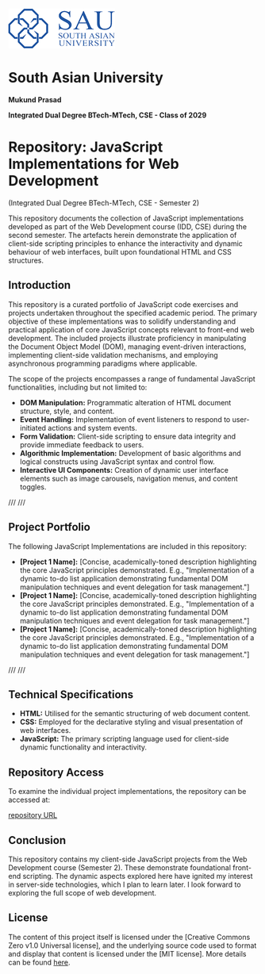 ![sau-white-logo](media/sau-white-logo.png)
# South Asian University

**Mukund Prasad**

**Integrated Dual Degree BTech-MTech, CSE - Class of 2029**

# Repository: JavaScript Implementations for Web Development 
(Integrated Dual Degree BTech-MTech, CSE - Semester 2)

This repository documents the collection of JavaScript implementations developed as part of the Web Development course (IDD, CSE) during the second semester. The artefacts herein demonstrate the application of client-side scripting principles to enhance the interactivity and dynamic behaviour of web interfaces, built upon foundational HTML and CSS structures.

## Introduction

This repository is a curated portfolio of JavaScript code exercises and projects undertaken throughout the specified academic period. The primary objective of these implementations was to solidify understanding and practical application of core JavaScript concepts relevant to front-end web development. The included projects illustrate proficiency in manipulating the Document Object Model (DOM), managing event-driven interactions, implementing client-side validation mechanisms, and employing asynchronous programming paradigms where applicable.

The scope of the projects encompasses a range of fundamental JavaScript functionalities, including but not limited to:

* **DOM Manipulation:** Programmatic alteration of HTML document structure, style, and content.
* **Event Handling:** Implementation of event listeners to respond to user-initiated actions and system events.
* **Form Validation:** Client-side scripting to ensure data integrity and provide immediate feedback to users.
* **Algorithmic Implementation:** Development of basic algorithms and logical constructs using JavaScript syntax and control flow.
* **Interactive UI Components:** Creation of dynamic user interface elements such as image carousels, navigation menus, and content toggles.

///
///

## Project Portfolio

The following JavaScript Implementations are included in this repository:

* **[Project 1 Name]:** [Concise, academically-toned description highlighting the core JavaScript principles demonstrated. E.g., "Implementation of a dynamic to-do list application demonstrating fundamental DOM manipulation techniques and event delegation for task management."]
* **[Project 1 Name]:** [Concise, academically-toned description highlighting the core JavaScript principles demonstrated. E.g., "Implementation of a dynamic to-do list application demonstrating fundamental DOM manipulation techniques and event delegation for task management."]
* **[Project 1 Name]:** [Concise, academically-toned description highlighting the core JavaScript principles demonstrated. E.g., "Implementation of a dynamic to-do list application demonstrating fundamental DOM manipulation techniques and event delegation for task management."]


///
///

## Technical Specifications

* **HTML:** Utilised for the semantic structuring of web document content.
* **CSS:** Employed for the declarative styling and visual presentation of web interfaces.
* **JavaScript:** The primary scripting language used for client-side dynamic functionality and interactivity.

## Repository Access 
To examine the individual project implementations, the repository can be accessed at:

[repository URL]()

## Conclusion

This repository contains my client-side JavaScript projects from the Web Development course (Semester 2). These demonstrate foundational front-end scripting. The dynamic aspects explored here have ignited my interest in server-side technologies, which I plan to learn later.
I look forward to exploring the full scope of web development.

## License

The content of this project itself is licensed under the [Creative Commons Zero v1.0 Universal license], and the underlying source code used to format and display that content is licensed under the [MIT license]. More details can be found [here](LICENSE).
